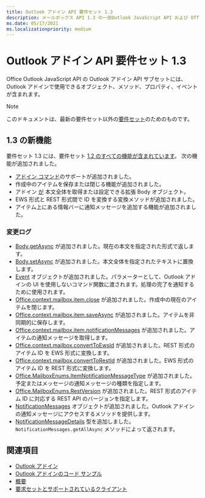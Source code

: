 ```yaml
---
title: Outlook アドイン API 要件セット 1.3
description: メールボックス API 1.3 の一部Outlook JavaScript API および Office JavaScript API 用に導入された機能と API。
ms.date: 05/17/2021
ms.localizationpriority: medium
---
```


# <a name="outlook-add-in-api-requirement-set-13"></a>Outlook アドイン API 要件セット 1.3

Office Outlook JavaScript API の Outlook アドイン API サブセットには、Outlook アドインで使用できるオブジェクト、メソッド、プロパティ、イベントが含まれます。

> [!NOTE]
> このドキュメントは、最新の要件セット以外の[要件セット](../../requirement-sets/outlook-api-requirement-sets.md)のためのものです。

## <a name="whats-new-in-13"></a>1.3 の新機能

要件セット 1.3 には、要件セット [1.2 のすべての機能が含まれています](../requirement-set-1.2/outlook-requirement-set-1.2.md)。 次の機能が追加されました。

- [アドイン コマンド](../../../outlook/add-in-commands-for-outlook.md)のサポートが追加されました。
- 作成中のアイテムを保存または閉じる機能が追加されました。
- アドイン [が](/javascript/api/outlook/office.body?view=outlook-js-1.3&preserve-view=true) 本文全体を取得または設定できる拡張 Body オブジェクト。
- EWS 形式と REST 形式間で ID を変換する変換メソッドが追加されました。
- アイテム上にある情報バーに通知メッセージを追加する機能が追加されました。

### <a name="change-log"></a>変更ログ

- [Body.getAsync](/javascript/api/outlook/office.body?view=outlook-js-1.3&preserve-view=true#outlook-office-body-getasync-member(1)) が追加されました。現在の本文を指定された形式で返します。
- [Body.setAsync](/javascript/api/outlook/office.body?view=outlook-js-1.3&preserve-view=true#outlook-office-body-setasync-member(1)) が追加されました。本文全体を指定されたテキストに置換します。
- [Event](/javascript/api/office/office.addincommands.event?view=outlook-js-1.3&preserve-view=true) オブジェクトが追加されました。パラメーターとして、Outlook アドインの UI を使用しないコマンド関数に渡されます。処理の完了を通知するために使用されます。
- [Office.context.mailbox.item.close](office.context.mailbox.item.md#methods) が追加されました。作成中の現在のアイテムを閉じます。
- [Office.context.mailbox.item.saveAsync](office.context.mailbox.item.md#methods) が追加されました。アイテムを非同期的に保存します。
- [Office.context.mailbox.item.notificationMessages](office.context.mailbox.item.md#properties) が追加されました。アイテムの通知メッセージを取得します。
- [Office.context.mailbox.convertToEwsId](office.context.mailbox.md#methods) が追加されました。REST 形式のアイテム ID を EWS 形式に変換します。
- [Office.context.mailbox.convertToRestId](office.context.mailbox.md#methods) が追加されました。EWS 形式のアイテム ID を REST 形式に変換します。
- [Office.MailboxEnums.ItemNotificationMessageType](/javascript/api/outlook/office.mailboxenums.itemnotificationmessagetype?view=outlook-js-1.3&preserve-view=true) が追加されました。予定またはメッセージの通知メッセージの種類を指定します。
- [Office.MailboxEnums.RestVersion](/javascript/api/outlook/office.mailboxenums.restversion?view=outlook-js-1.3&preserve-view=true) が追加されました。REST 形式のアイテム ID に対応する REST API のバージョンを指定します。
- [NotificationMessages](/javascript/api/outlook/office.notificationmessages?view=outlook-js-1.3&preserve-view=true) オブジェクトが追加されました。Outlook アドインの通知メッセージにアクセスするメソッドを提供します。
- [NotificationMessageDetails](/javascript/api/outlook/office.notificationmessagedetails?view=outlook-js-1.3&preserve-view=true) 型を追加しました。`NotificationMessages.getAllAsync` メソッドによって返されます。

## <a name="see-also"></a>関連項目

- [Outlook アドイン](../../../outlook/outlook-add-ins-overview.md)
- [Outlook アドインのコード サンプル](https://developer.microsoft.com/outlook/gallery/?filterBy=Outlook,Samples,Add-ins)
- [概要](../../../quickstarts/outlook-quickstart.md)
- [要求セットとサポートされているクライアント](../../requirement-sets/outlook-api-requirement-sets.md)
